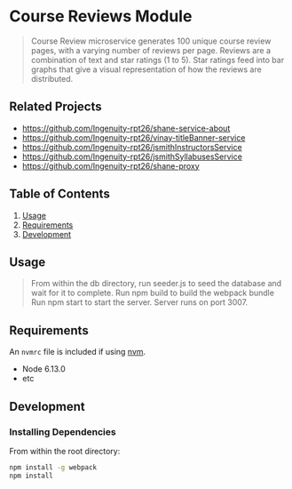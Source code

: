 # Course Reviews Module

> Course Review microservice generates 100 unique course review pages, with a varying number of reviews per page. Reviews are a combination of text and star ratings (1 to 5). Star ratings feed into bar graphs that give a visual representation of how the reviews are distributed.

## Related Projects

  - https://github.com/Ingenuity-rpt26/shane-service-about
  - https://github.com/Ingenuity-rpt26/vinay-titleBanner-service
  - https://github.com/Ingenuity-rpt26/jsmithInstructorsService
  - https://github.com/Ingenuity-rpt26/jsmithSyllabusesService
  - https://github.com/Ingenuity-rpt26/shane-proxy

## Table of Contents

1. [Usage](#Usage)
1. [Requirements](#requirements)
1. [Development](#development)

## Usage

> From within the db directory, run seeder.js to seed the database and wait for it to complete. Run npm build to build the webpack bundle Run npm start to start the server. Server runs on port 3007.

## Requirements

An `nvmrc` file is included if using [nvm](https://github.com/creationix/nvm).

- Node 6.13.0
- etc

## Development

### Installing Dependencies

From within the root directory:

```sh
npm install -g webpack
npm install
```

